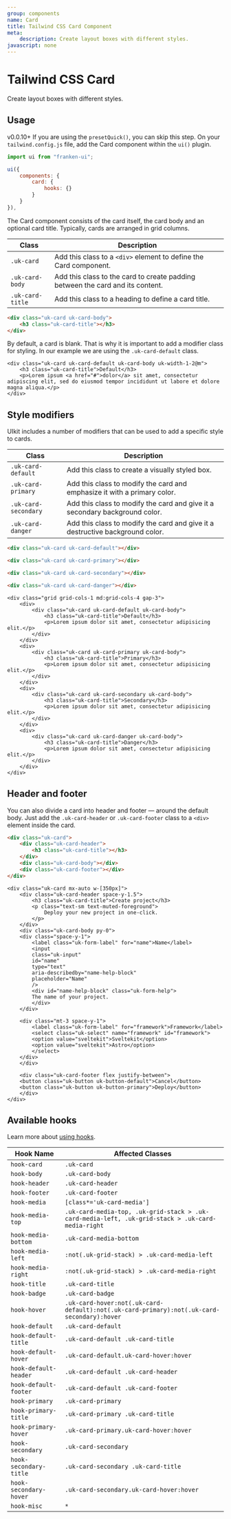 ```yaml
---
group: components
name: Card
title: Tailwind CSS Card Component
meta:
    description: Create layout boxes with different styles.
javascript: none
---
```


# Tailwind CSS Card

<p class="mt-2 text-xl text-muted-foreground">Create layout boxes with different styles.</p>

## Usage

<span class="uk-badge uk-badge-danger">v0.0.10+</span> If you are using the `presetQuick()`, you can skip this step. On your `tailwind.config.js` file, add the Card component within the `ui()` plugin.

```javascript
import ui from "franken-ui";

ui({
    components: {
        card: {
            hooks: {}
        }
    }
}),
```

The Card component consists of the card itself, the card body and an optional card title. Typically, cards are arranged in grid columns.

| Class            | Description                                                                    |
|------------------|--------------------------------------------------------------------------------|
| `.uk-card`       | Add this class to a `<div>` element to define the Card component.              |
| `.uk-card-body`  | Add this class to the card to create padding between the card and its content. |
| `.uk-card-title` | Add this class to a heading to define a card title.                            |

```html
<div class="uk-card uk-card-body">
    <h3 class="uk-card-title"></h3>
</div>
```

By default, a card is blank. That is why it is important to add a modifier class for styling. In our example we are using the `.uk-card-default` class.

```example
<div class="uk-card uk-card-default uk-card-body uk-width-1-2@m">
    <h3 class="uk-card-title">Default</h3>
    <p>Lorem ipsum <a href="#">dolor</a> sit amet, consectetur adipiscing elit, sed do eiusmod tempor incididunt ut labore et dolore magna aliqua.</p>
</div>
```

## Style modifiers

UIkit includes a number of modifiers that can be used to add a specific style to cards.

| Class                | Description                                                                   |
|----------------------|-------------------------------------------------------------------------------|
| `.uk-card-default`   | Add this class to create a visually styled box.                               |
| `.uk-card-primary`   | Add this class to modify the card and emphasize it with a primary color.      |
| `.uk-card-secondary` | Add this class to modify the card and give it a secondary background color.   |
| `.uk-card-danger`    | Add this class to modify the card and give it a destructive background color. |

```html
<div class="uk-card uk-card-default"></div>

<div class="uk-card uk-card-primary"></div>

<div class="uk-card uk-card-secondary"></div>

<div class="uk-card uk-card-danger"></div>
```

```example
<div class="grid grid-cols-1 md:grid-cols-4 gap-3">
    <div>
        <div class="uk-card uk-card-default uk-card-body">
            <h3 class="uk-card-title">Default</h3>
            <p>Lorem ipsum dolor sit amet, consectetur adipisicing elit.</p>
        </div>
    </div>
    <div>
        <div class="uk-card uk-card-primary uk-card-body">
            <h3 class="uk-card-title">Primary</h3>
            <p>Lorem ipsum dolor sit amet, consectetur adipisicing elit.</p>
        </div>
    </div>
    <div>
        <div class="uk-card uk-card-secondary uk-card-body">
            <h3 class="uk-card-title">Secondary</h3>
            <p>Lorem ipsum dolor sit amet, consectetur adipisicing elit.</p>
        </div>
    </div>
    <div>
        <div class="uk-card uk-card-danger uk-card-body">
            <h3 class="uk-card-title">Danger</h3>
            <p>Lorem ipsum dolor sit amet, consectetur adipisicing elit.</p>
        </div>
    </div>
</div>
```

## Header and footer

You can also divide a card into header and footer — around the default body. Just add the `.uk-card-header` or `.uk-card-footer` class to a `<div>` element inside the card.

```html
<div class="uk-card">
    <div class="uk-card-header">
        <h3 class="uk-card-title"></h3>
    </div>
    <div class="uk-card-body"></div>
    <div class="uk-card-footer"></div>
</div>
```

```example
<div class="uk-card mx-auto w-[350px]">
    <div class="uk-card-header space-y-1.5">
        <h3 class="uk-card-title">Create project</h3>
        <p class="text-sm text-muted-foreground">
            Deploy your new project in one-click.
        </p>
    </div>
    <div class="uk-card-body py-0">
    <div class="space-y-1">
        <label class="uk-form-label" for="name">Name</label>
        <input
        class="uk-input"
        id="name"
        type="text"
        aria-describedby="name-help-block"
        placeholder="Name"
        />
        <div id="name-help-block" class="uk-form-help">
        The name of your project.
        </div>
    </div>

    <div class="mt-3 space-y-1">
        <label class="uk-form-label" for="framework">Framework</label>
        <select class="uk-select" name="framework" id="framework">
        <option value="sveltekit">Sveltekit</option>
        <option value="sveltekit">Astro</option>
        </select>
    </div>
    </div>

    <div class="uk-card-footer flex justify-between">
    <button class="uk-button uk-button-default">Cancel</button>
    <button class="uk-button uk-button-primary">Deploy</button>
    </div>
</div>
```

## Available hooks

Learn more about [using hooks](hooks.md).

| Hook Name              | Affected Classes                                                                                  |
|------------------------|---------------------------------------------------------------------------------------------------|
| `hook-card`            | `.uk-card`                                                                                        |
| `hook-body`            | `.uk-card-body`                                                                                   |
| `hook-header`          | `.uk-card-header`                                                                                 |
| `hook-footer`          | `.uk-card-footer`                                                                                 |
| `hook-media`           | `[class*='uk-card-media']`                                                                        |
| `hook-media-top`       | `.uk-card-media-top, .uk-grid-stack > .uk-card-media-left, .uk-grid-stack > .uk-card-media-right` |
| `hook-media-bottom`    | `.uk-card-media-bottom`                                                                           |
| `hook-media-left`      | `:not(.uk-grid-stack) > .uk-card-media-left`                                                      |
| `hook-media-right`     | `:not(.uk-grid-stack) > .uk-card-media-right`                                                     |
| `hook-title`           | `.uk-card-title`                                                                                  |
| `hook-badge`           | `.uk-card-badge`                                                                                  |
| `hook-hover`           | `.uk-card-hover:not(.uk-card-default):not(.uk-card-primary):not(.uk-card-secondary):hover`        |
| `hook-default`         | `.uk-card-default`                                                                                |
| `hook-default-title`   | `.uk-card-default .uk-card-title`                                                                 |
| `hook-default-hover`   | `.uk-card-default.uk-card-hover:hover`                                                            |
| `hook-default-header`  | `.uk-card-default .uk-card-header`                                                                |
| `hook-default-footer`  | `.uk-card-default .uk-card-footer`                                                                |
| `hook-primary`         | `.uk-card-primary`                                                                                |
| `hook-primary-title`   | `.uk-card-primary .uk-card-title`                                                                 |
| `hook-primary-hover`   | `.uk-card-primary.uk-card-hover:hover`                                                            |
| `hook-secondary`       | `.uk-card-secondary`                                                                              |
| `hook-secondary-title` | `.uk-card-secondary .uk-card-title`                                                               |
| `hook-secondary-hover` | `.uk-card-secondary.uk-card-hover:hover`                                                          |
| `hook-misc`            | `*`                                                                                               |